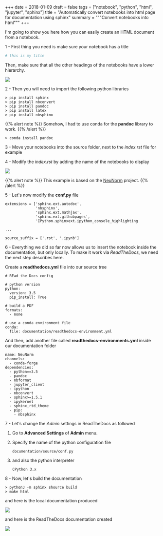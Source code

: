 +++
date = 2018-01-09
draft = false
tags = ["notebook", "python", "html", "jupyter", "sphinx"]
title = "Automatically convert notebooks into html page for documentation using sphinx"
summary = """Convert notebooks into html"""
+++

I'm going to show you here how you can easily create an HTML document from a notebook.

1 - First thing you need is make sure your notebook has a title

```python
# this is my title
```

Then, make sure that all the other headings of the notebooks have a lower hierarchy.

<img src='/img/posts/convert_notebooks_to_html_pages/screen1.png' />

2 - Then you will need to import the following python libraries

```
> pip install sphinx
> pip install nbconvert
> pip install pandoc
> pip install latex
> pip install nbsphinx
```

{{% alert note %}}
Somehow, I had to use conda for the **pandoc** library to work.
{{% /alert %}}


```
> conda install pandoc
```

3 -  Move your notebooks into the source folder, next to the *index.rst* file for example

4 -  Modify the *index.rst* by adding the name of the notebooks to display

<img src='/img/posts/convert_notebooks_to_html_pages/screen2.png' />

{{% alert note %}}
This example is based on the [NeuNorm](https://github.com/ornlneutronimaging/NeuNorm) project.
{{% /alert %}}

5 - Let's now modify the **conf.py** file

```
extensions = ['sphinx.ext.autodoc',
              'nbsphinx',
              'sphinx.ext.mathjax',
              'sphinx.ext.githubpages',
              'IPython.sphinxext.ipython_console_highlighting

...

source_suffix = ['.rst', '.ipynb']
```

6 - Everything we did so far now allows us to insert the notebook inside the documentation, but only locally. To
make it work via *ReadTheDocs*, we need the next step describes here.

Create a **readthedocs.yml** file into our source tree

```
# REad the Docs config

# python version
python:
  version: 3.5
  pip_install: True

# build a PDF
formats:
  - none

# use a conda environment file
conda:
  file: documentation/readthedocs-environment.yml
```

And then, add another file called **readthedocs-environments.yml** inside our documentation folder

```
name: NeuNorm
channels:
  - conda-forge
dependencies:
  - python==3.5
  - pandoc
  - nbformat
  - jupyter_client
  - ipython
  - nbconvert
  - sphinx>=1.5.1
  - ipykernel
  - sphinx_rtd_theme
  - pip:
    - nbsphinx
```

7 - Let's change the *Admin* settings in ReadTheDocs as followed

 1. Go to **Advanced Settings** of **Admin** menu.

 2. Specify the name of the python configuration file

    ```
    documentation/source/conf.py
    ```

 3. and also the python interpreter
    ```
    CPython 3.x
    ```

8 - Now, let's build the documentation

```
> python3 -m sphinx shource build
> make html
```

and here is the local documentation produced

<img src='/img/posts/convert_notebooks_to_html_pages/screen3.png' />

and here is the ReadTheDocs documentation created

<img src='/img/posts/convert_notebooks_to_html_pages/screen4.png' />




